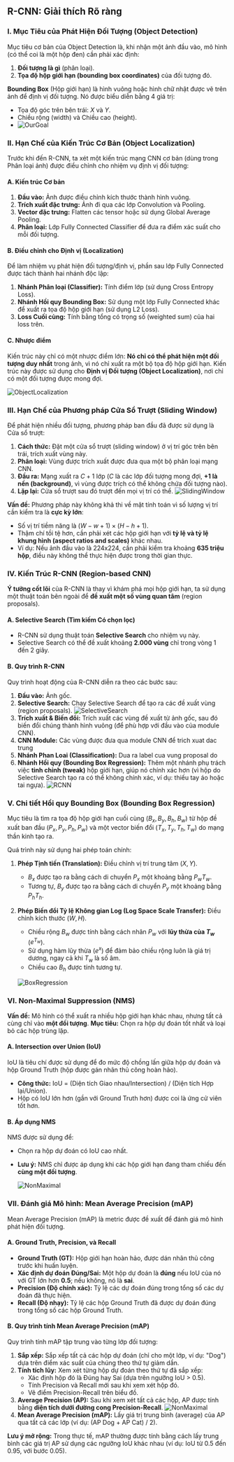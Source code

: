 
## R-CNN: Giải thích Rõ ràng

### I. Mục Tiêu của Phát Hiện Đối Tượng (Object Detection)

Mục tiêu cơ bản của Object Detection là, khi nhận một ảnh đầu vào, mô hình (có thể coi là một hộp đen) cần phải xác định:

1.  **Đối tượng là gì** (phân loại).
2.  **Tọa độ hộp giới hạn (bounding box coordinates)** của đối tượng đó.

**Bounding Box** (Hộp giới hạn) là hình vuông hoặc hình chữ nhật được vẽ trên ảnh để định vị đối tượng. Nó được biểu diễn bằng 4 giá trị:
*   Tọa độ góc trên bên trái: $X$ và $Y$.
*   Chiều rộng (width) và Chiều cao (height).
*   ![OurGoal](/Object_Detection/assets/rcnn1.png)

### II. Hạn Chế của Kiến Trúc Cơ Bản (Object Localization)

Trước khi đến R-CNN, ta xét một kiến trúc mạng CNN cơ bản (dùng trong Phân loại ảnh) được điều chỉnh cho nhiệm vụ định vị đối tượng:

#### A. Kiến trúc Cơ bản
1.  **Đầu vào:** Ảnh được điều chỉnh kích thước thành hình vuông.
2.  **Trích xuất đặc trưng:** Ảnh đi qua các lớp Convolution và Pooling.
3.  **Vector đặc trưng:** Flatten các tensor hoặc sử dụng Global Average Pooling.
4.  **Phân loại:** Lớp Fully Connected Classifier để đưa ra điểm xác suất cho mỗi đối tượng.
   

#### B. Điều chỉnh cho Định vị (Localization)
Để làm nhiệm vụ phát hiện đối tượng/định vị, phần sau lớp Fully Connected được tách thành hai nhánh độc lập:
1.  **Nhánh Phân loại (Classifier):** Tính điểm lớp (sử dụng Cross Entropy Loss).
2.  **Nhánh Hồi quy Bounding Box:** Sử dụng một lớp Fully Connected khác để xuất ra tọa độ hộp giới hạn (sử dụng L2 Loss).
3.  **Loss Cuối cùng:** Tính bằng tổng có trọng số (weighted sum) của hai loss trên.

#### C. Nhược điểm
Kiến trúc này chỉ có một nhược điểm lớn: **Nó chỉ có thể phát hiện một đối tượng duy nhất** trong ảnh, vì nó chỉ xuất ra một bộ tọa độ hộp giới hạn. Kiến trúc này được sử dụng cho **Định vị Đối tượng (Object Localization)**, nơi chỉ có một đối tượng được mong đợi.

![ObjectLocalization](/Object_Detection/assets/rcnn2.png)

### III. Hạn Chế của Phương pháp Cửa Sổ Trượt (Sliding Window)

Để phát hiện nhiều đối tượng, phương pháp ban đầu đã được sử dụng là Cửa sổ trượt:
1.  **Cách thức:** Đặt một cửa sổ trượt (sliding window) ở vị trí góc trên bên trái, trích xuất vùng này.
2.  **Phân loại:** Vùng được trích xuất được đưa qua một bộ phân loại mạng CNN.
3.  **Đầu ra:** Mạng xuất ra $C + 1$ lớp ($C$ là các lớp đối tượng mong đợi, **$+1$ là nền (background)**, vì vùng được trích có thể không chứa đối tượng nào).
4.  **Lặp lại:** Cửa sổ trượt sau đó trượt đến mọi vị trí có thể.
   ![SlidingWindow](/Object_Detection/assets/rcnn3.png)

**Vấn đề:** Phương pháp này không khả thi về mặt tính toán vì số lượng vị trí cần kiểm tra là **cực kỳ lớn**:
*   Số vị trí tiềm năng là $(W - w + 1) \times (H - h + 1)$.
*   Thậm chí tồi tệ hơn, cần phải xét các hộp giới hạn với **tỷ lệ và tỷ lệ khung hình (aspect ratios and scales)** khác nhau.
*   Ví dụ: Nếu ảnh đầu vào là 224x224, cần phải kiểm tra khoảng **635 triệu hộp**, điều này không thể thực hiện được trong thời gian thực.

### IV. Kiến Trúc R-CNN (Region-based CNN)

**Ý tưởng cốt lõi** của R-CNN là thay vì khám phá mọi hộp giới hạn, ta sử dụng một thuật toán bên ngoài để **đề xuất một số vùng quan tâm** (region proposals).

#### A. Selective Search (Tìm kiếm Có chọn lọc)
*   R-CNN sử dụng thuật toán **Selective Search** cho nhiệm vụ này.
*   Selective Search có thể đề xuất khoảng **2.000 vùng** chỉ trong vòng 1 đến 2 giây.

#### B. Quy trình R-CNN
Quy trình hoạt động của R-CNN diễn ra theo các bước sau:
1.  **Đầu vào:** Ảnh gốc.
2.  **Selective Search:** Chạy Selective Search để tạo ra các đề xuất vùng (region proposals).
   ![SelectiveSearch](/Object_Detection/assets/rcnn4.png)
3.  **Trích xuất & Biến đổi:** Trích xuất các vùng đề xuất từ ảnh gốc, sau đó biến đổi chúng thành hình vuông (để phù hợp với đầu vào của module CNN).
4.  **CNN Module:** Các vùng được đưa qua module CNN để trich xuat dac trung
5.  **Nhánh Phan Loai (Classification):** Dua ra label cua vung proposal do
6.  **Nhánh Hồi quy (Bounding Box Regression):** Thêm một nhánh phụ trách việc **tinh chỉnh (tweak)** hộp giới hạn, giúp nó chính xác hơn (vì hộp do Selective Search tạo ra có thể không chính xác, ví dụ: thiếu tay áo hoặc tai ngựa).
    ![RCNN](/Object_Detection/assets/rcnn5.webp)

### V. Chi tiết Hồi quy Bounding Box (Bounding Box Regression)

Mục tiêu là tìm ra tọa độ hộp giới hạn cuối cùng ($B_x, B_y, B_h, B_w$) từ hộp đề xuất ban đầu ($P_x, P_y, P_h, P_w$) và một vector biến đổi ($T_x, T_y, T_h, T_w$) do mạng thần kinh tạo ra.

Quá trình này sử dụng hai phép toán chính:

1.  **Phép Tịnh tiến (Translation):** Điều chỉnh vị trí trung tâm ($X, Y$).
    *   $B_x$ được tạo ra bằng cách di chuyển $P_x$ một khoảng bằng $P_w T_w$.
    *   Tương tự, $B_y$ được tạo ra bằng cách di chuyển $P_y$ một khoảng bằng $P_h T_h$.

2.  **Phép Biến đổi Tỷ lệ Không gian Log (Log Space Scale Transfer):** Điều chỉnh kích thước ($W, H$).
    *   Chiều rộng $B_w$ được tính bằng cách nhân $P_w$ với **lũy thừa của $T_w$** ($e^{T_w}$).
    *   Sử dụng hàm lũy thừa ($e^x$) để đảm bảo chiều rộng luôn là giá trị dương, ngay cả khi $T_w$ là số âm.
    *   Chiều cao $B_h$ được tính tương tự.
    
    ![BoxRegression](/Object_Detection/assets/rcnn6.png)

### VI. Non-Maximal Suppression (NMS)

**Vấn đề:** Mô hình có thể xuất ra nhiều hộp giới hạn khác nhau, nhưng tất cả cùng chỉ vào **một đối tượng**.
**Mục tiêu:** Chọn ra hộp dự đoán tốt nhất và loại bỏ các hộp trùng lặp.

#### A. Intersection over Union (IoU)
IoU là tiêu chí được sử dụng để đo mức độ chồng lấn giữa hộp dự đoán và hộp Ground Truth (hộp được gán nhãn thủ công hoàn hảo).
*   **Công thức:** IoU = (Diện tích Giao nhau/Intersection) / (Diện tích Hợp lại/Union).
*   Hộp có IoU lớn hơn (gần với Ground Truth hơn) được coi là ứng cử viên tốt hơn.

#### B. Áp dụng NMS
NMS được sử dụng để:
*   Chọn ra hộp dự đoán có IoU cao nhất.
*   **Lưu ý:** NMS chỉ được áp dụng khi các hộp giới hạn đang tham chiếu đến **cùng một đối tượng**.

    ![NonMaximal](/Object_Detection/assets/rcnn7.png)

### VII. Đánh giá Mô hình: Mean Average Precision (mAP)

Mean Average Precision (mAP) là metric được đề xuất để đánh giá mô hình phát hiện đối tượng.

#### A. Ground Truth, Precision, và Recall
*   **Ground Truth (GT):** Hộp giới hạn hoàn hảo, được dán nhãn thủ công trước khi huấn luyện.
*   **Xác định dự đoán Đúng/Sai:** Một hộp dự đoán là **đúng** nếu IoU của nó với GT lớn hơn **0.5**; nếu không, nó là **sai**.
*   **Precision (Độ chính xác):** Tỷ lệ các dự đoán đúng trong tổng số các dự đoán đã thực hiện.
*   **Recall (Độ nhạy):** Tỷ lệ các hộp Ground Truth đã được dự đoán đúng trong tổng số các hộp Ground Truth.

#### B. Quy trình tính Mean Average Precision (mAP)
Quy trình tính mAP tập trung vào từng lớp đối tượng:

1.  **Sắp xếp:** Sắp xếp tất cả các hộp dự đoán (chỉ cho một lớp, ví dụ: "Dog") dựa trên điểm xác suất của chúng theo thứ tự giảm dần.
2.  **Tính tích lũy:** Xem xét từng hộp dự đoán theo thứ tự đã sắp xếp:
    *   Xác định hộp đó là Đúng hay Sai (dựa trên ngưỡng IoU > 0.5).
    *   Tính Precision và Recall mới sau khi xem xét hộp đó.
    *   Vẽ điểm Precision-Recall trên biểu đồ.
3.  **Average Precision (AP):** Sau khi xem xét tất cả các hộp, AP được tính bằng **diện tích dưới đường cong Precision-Recall**.
   ![NonMaximal](/Object_Detection/assets/rcnn8.png)
4.  **Mean Average Precision (mAP):** Lấy giá trị trung bình (average) của AP qua tất cả các lớp (ví dụ: (AP Dog + AP Cat) / 2).

**Lưu ý mở rộng:** Trong thực tế, mAP thường được tính bằng cách lấy trung bình các giá trị AP sử dụng các ngưỡng IoU khác nhau (ví dụ: IoU từ 0.5 đến 0.95, với bước 0.05).
